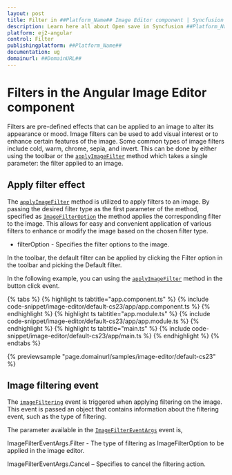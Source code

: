 ```yaml
---
layout: post
title: Filter in ##Platform_Name## Image Editor component | Syncfusion
description: Learn here all about Open save in Syncfusion ##Platform_Name## Image Editor component of Syncfusion Essential JS 2 and more.
platform: ej2-angular
control: Filter 
publishingplatform: ##Platform_Name##
documentation: ug
domainurl: ##DomainURL##
---
```


# Filters in the Angular Image Editor component

Filters are pre-defined effects that can be applied to an image to alter its appearance or mood. Image filters can be used to add visual interest or to enhance certain features of the image. Some common types of image filters include cold, warm, chrome, sepia, and invert. This can be done by either using the toolbar or the [`applyImageFilter`](https://ej2.syncfusion.com/angular/documentation/api/image-editor/#applyimagefilter) method which takes a single parameter: the filter applied to an image. 

## Apply filter effect

The [`applyImageFilter`](https://ej2.syncfusion.com/angular/documentation/api/image-editor/#applyimagefilter) method is utilized to apply filters to an image. By passing the desired filter type as the first parameter of the method, specified as [`ImageFilterOption`](https://ej2.syncfusion.com/angular/documentation/api/image-editor/imageFilterOption/) the method applies the corresponding filter to the image. This allows for easy and convenient application of various filters to enhance or modify the image based on the chosen filter type.

* filterOption - Specifies the filter options to the image.

In the toolbar, the default filter can be applied by clicking the Filter option in the toolbar and picking the Default filter.

In the following example, you can using the [`applyImageFilter`](https://ej2.syncfusion.com/angular/documentation/api/image-editor/#applyimagefilter) method in the button click event.

{% tabs %}
{% highlight ts tabtitle="app.component.ts" %}
{% include code-snippet/image-editor/default-cs23/app/app.component.ts %}
{% endhighlight %}
{% highlight ts tabtitle="app.module.ts" %}
{% include code-snippet/image-editor/default-cs23/app/app.module.ts %}
{% endhighlight %}
{% highlight ts tabtitle="main.ts" %}
{% include code-snippet/image-editor/default-cs23/app/main.ts %}
{% endhighlight %}
{% endtabs %}
  
{% previewsample "page.domainurl/samples/image-editor/default-cs23" %}

## Image filtering event 

The [`imageFiltering`](https://ej2.syncfusion.com/angular/documentation/api/image-editor/#imagefiltering) event is triggered when applying filtering on the image. This event is passed an object that contains information about the filtering event, such as the type of filtering. 

The parameter available in the [`ImageFilterEventArgs`](https://ej2.syncfusion.com/angular/documentation/api/image-editor/#imagefiltering) event is, 

ImageFilterEventArgs.Filter - The type of filtering as ImageFilterOption to be applied in the image editor. 

ImageFilterEventArgs.Cancel – Specifies to cancel the filtering action. 
